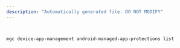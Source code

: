 ```yaml
---
description: "Automatically generated file. DO NOT MODIFY"
---
```


```bash


mgc device-app-management android-managed-app-protections list

```